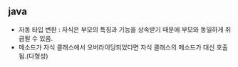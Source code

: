 ##  java
- 자동 타입 변환 : 자식은 부모의 특징과 기능을 상속받기 때문에 부모와 동일하게 취급될 수 있음.
- 메소드가 자식 클래스에서 오버라이딩되었다면 자식 클래스의 메소드가 대신 호출됨.(다형성)
